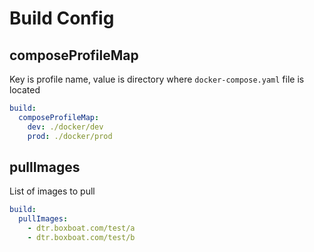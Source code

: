 # Build Config

## composeProfileMap

Key is profile name, value is directory where `docker-compose.yaml` file is located

```yaml
build:
  composeProfileMap:
    dev: ./docker/dev
    prod: ./docker/prod
```

## pullImages

List of images to pull

```yaml
build:
  pullImages:
    - dtr.boxboat.com/test/a
    - dtr.boxboat.com/test/b
```
